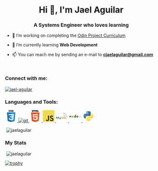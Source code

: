 <!--
**JaelAguilar/JaelAguilar** is a ✨ _special_ ✨ repository because its `README.md` (this file) appears on your GitHub profile.

Here are some ideas to get you started:

- 🔭 I’m currently working on ...
- 🌱 I’m currently learning ...
- 👯 I’m looking to collaborate on ...
- 🤔 I’m looking for help with ...
- 💬 Ask me about ...
- 📫 How to reach me: ...
- 😄 Pronouns: ...
- ⚡ Fun fact: ...
-->
<h1 align="center">Hi 👋, I'm Jael Aguilar</h1>
<h3 align="center">A Systems Engineer who loves learning</h3>

- 🔭 I’m working on completing the [Odin Project Curriculum](https://www.theodinproject.com/)

- 🌱 I’m currently learning **Web Development**

- 📫 You can reach me by sending an e-mail to **cjaelaguilar@gmail.com**

<br>
<h3 align="left">Connect with me:</h3>
<p align="left">
<a href="https://linkedin.com/in/jael-aguilar" target="blank"><img align="center" src="https://raw.githubusercontent.com/rahuldkjain/github-profile-readme-generator/master/src/images/icons/Social/linked-in-alt.svg" alt="jael-aguilar" height="30" width="40" /></a>
</p>


<h3 align="left">Languages and Tools:</h3>
<p align="left"> <a href="https://www.w3schools.com/css/" target="_blank" rel="noreferrer"> <img src="https://raw.githubusercontent.com/devicons/devicon/master/icons/css3/css3-original-wordmark.svg" alt="css3" width="40" height="40"/> </a> <a href="https://git-scm.com/" target="_blank" rel="noreferrer"> <img src="https://www.vectorlogo.zone/logos/git-scm/git-scm-icon.svg" alt="git" width="40" height="40"/> </a> <a href="https://www.w3.org/html/" target="_blank" rel="noreferrer"> <img src="https://raw.githubusercontent.com/devicons/devicon/master/icons/html5/html5-original-wordmark.svg" alt="html5" width="40" height="40"/> </a> <a href="https://developer.mozilla.org/en-US/docs/Web/JavaScript" target="_blank" rel="noreferrer"> <img src="https://raw.githubusercontent.com/devicons/devicon/master/icons/javascript/javascript-original.svg" alt="javascript" width="40" height="40"/> </a> <a href="https://www.mysql.com/" target="_blank" rel="noreferrer"> <img src="https://raw.githubusercontent.com/devicons/devicon/master/icons/mysql/mysql-original-wordmark.svg" alt="mysql" width="40" height="40"/> </a> <a href="https://nodejs.org" target="_blank" rel="noreferrer"> <img src="https://raw.githubusercontent.com/devicons/devicon/master/icons/nodejs/nodejs-original-wordmark.svg" alt="nodejs" width="40" height="40"/> </a> <a href="https://www.python.org" target="_blank" rel="noreferrer"> <img src="https://raw.githubusercontent.com/devicons/devicon/master/icons/python/python-original.svg" alt="python" width="40" height="40"/> </a> </p>
<p>&nbsp;<img align="center" src="https://github-readme-stats.vercel.app/api/top-langs/?username=jaelaguilar&langs_count=8&layout=compact&theme=tokyonight" alt="jaelaguilar" /></p>




<h3>My Stats</h3>


<p>&nbsp;<img align="center" src="https://github-readme-stats.vercel.app/api?username=jaelaguilar&show_icons=true&theme=tokyonight&locale=en" alt="jaelaguilar" /></p>

[![trophy](https://github-profile-trophy.vercel.app/?username=jaelaguilar&theme=tokyonight&title=Repositories,Commits,Issues,PullRequest,Stars&no-frame=true&margin-w=10)](https://github.com/ryo-ma/github-profile-trophy)
